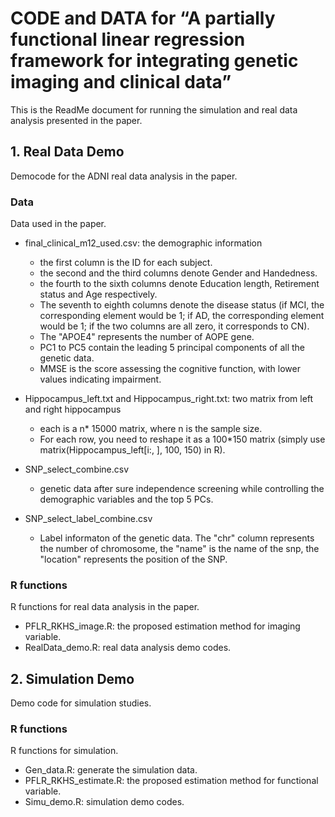 # CODE and DATA for “A partially functional linear regression framework for integrating genetic imaging and clinical data”
This is the ReadMe document for running the simulation and real data analysis presented in the paper.

## 1. Real Data Demo
Democode for the ADNI real data analysis in the paper.

### Data
Data used in the paper.
- final_clinical_m12_used.csv: the demographic information
  - the first column is the ID for each subject.
  - the second and the third columns denote Gender and Handedness.
  - the fourth to the sixth columns denote Education length, Retirement status and Age respectively.
  - The seventh to eighth columns denote the disease status (if MCI, the corresponding element would be 1; if AD, the corresponding element would be 1; if the two columns are all zero, it corresponds to CN). 
  - The "APOE4" represents the number of AOPE gene. 
  - PC1  to PC5 contain the leading 5 principal components of all the genetic data.
  - MMSE is the score assessing the cognitive function, with lower values indicating impairment.

- Hippocampus_left.txt and Hippocampus_right.txt: two matrix from left and right hippocampus
  - each is a n* 15000 matrix, where n is the sample size. 
  - For each row, you need to reshape it as a 100*150 matrix (simply use matrix(Hippocampus_left[i:, ], 100, 150) in R). 

- SNP_select_combine.csv
  - genetic data after sure independence screening while controlling the demographic variables and the top 5 PCs.

- SNP_select_label_combine.csv
  - Label informaton of the genetic data. The "chr" column represents the number of chromosome, the "name" is the name of the snp, the "location" represents the position of the SNP. 

### R functions
R functions for real data analysis in the paper.
- PFLR_RKHS_image.R: the proposed estimation method for imaging variable.
- RealData_demo.R: real data analysis demo codes.

## 2. Simulation Demo
Demo code for simulation studies.

### R functions
R functions for simulation.
- Gen_data.R: generate the simulation data.
- PFLR_RKHS_estimate.R: the proposed estimation method for functional variable.
- Simu_demo.R: simulation demo codes.







